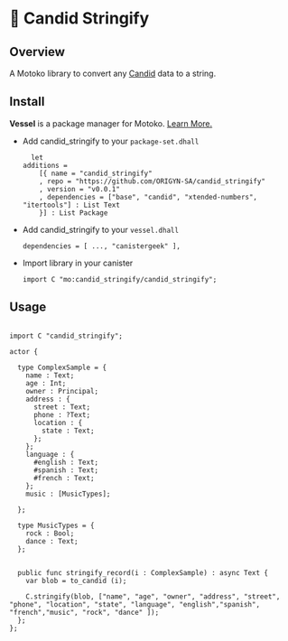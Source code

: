 # 🚀 Candid Stringify


## Overview
A Motoko library to convert any [Candid](https://github.com/dfinity/candid) data to a string.

## Install

**Vessel** is a package manager for Motoko. [Learn More.](https://github.com/dfinity/vessel#getting-started)

* Add candid_stringify to your `package-set.dhall`
  
  ```
    let
  additions =
      [{ name = "candid_stringify"
      , repo = "https://github.com/ORIGYN-SA/candid_stringify"
      , version = "v0.0.1"
      , dependencies = ["base", "candid", "xtended-numbers", "itertools"] : List Text
      }] : List Package
  ```
* Add candid_stringify to your `vessel.dhall`
  
  ```
  dependencies = [ ..., "canistergeek" ],
  ```
* Import library in your canister
  
  ```
  import C "mo:candid_stringify/candid_stringify";
  ```

## Usage

```

import C "candid_stringify";

actor {
    
  type ComplexSample = {
    name : Text;
    age : Int;
    owner : Principal;
    address : {
      street : Text;
      phone : ?Text;
      location : {
        state : Text; 
      };
    };
    language : {
      #english : Text;
      #spanish : Text;
      #french : Text;
    };
    music : [MusicTypes];

  };

  type MusicTypes = {
    rock : Bool;
    dance : Text;
  };
    

  public func stringify_record(i : ComplexSample) : async Text {
    var blob = to_candid (i);

    C.stringify(blob, ["name", "age", "owner", "address", "street", "phone", "location", "state", "language", "english","spanish", "french","music", "rock", "dance" ]);
  };
};
```
